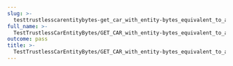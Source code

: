 ```yaml
---
slug: >-
  testtrustlesscarentitybytes-get_car_with_entity-bytes_equivalent_to_a_http_range_request_for_the_middle_of_a_file_(format=car)-header_x-content-type-options
full_name: >-
  TestTrustlessCarEntityBytes/GET_CAR_with_entity-bytes_equivalent_to_a_HTTP_Range_Request_for_the_middle_of_a_file_(format=car)/Header_X-Content-Type-Options
outcome: pass
title: >-
  TestTrustlessCarEntityBytes/GET_CAR_with_entity-bytes_equivalent_to_a_HTTP_Range_Request_for_the_middle_of_a_file_(format=car)/Header_X-Content-Type-Options
---
```


